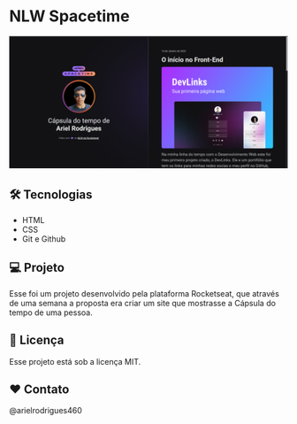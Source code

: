 # NLW Spacetime

![preview](./assets/readme.png)

## 🛠 Tecnologias

- HTML
- CSS
- Git e Github

## 💻 Projeto

Esse foi um projeto desenvolvido pela plataforma Rocketseat, que através de uma semana a proposta era criar um site que mostrasse a Cápsula do tempo de uma pessoa.

## :memo: Licença

Esse projeto está sob a licença MIT.

## ❤️ Contato

@arielrodrigues460